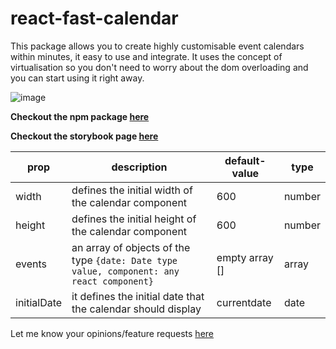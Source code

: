 # react-fast-calendar

This package allows you to create highly customisable event calendars within minutes, it easy to use and integrate. 
It uses the concept of virtualisation so you don't need to worry about the dom overloading and you can start using it right away.

![image](https://user-images.githubusercontent.com/68905333/162609404-27c45521-9b44-4720-bc10-8451ca4f8bd7.png)

**Checkout the npm package [here](https://www.npmjs.com/package/react-fast-calendar)**

**Checkout the storybook page [here](https://hdck007.github.io/react-fast-calendar/?path=/story/app-test--app)**


| **prop**    | **description**                                              | **default-value** | **type** |
|-------------|--------------------------------------------------------------|-------------------|----------|
| width       | defines the initial width of the calendar component          | 600               | number   |
| height      | defines the initial height of the calendar component         | 600               | number   |
| events      | an array of objects of the type `{date: Date type value, component: any react component}`                                          | empty array []    | array    |
| initialDate | it defines the initial date that the calendar should display | currentdate       | date     |

Let me know your opinions/feature requests [here](https://github.com/hdck007/react-fast-calendar/issues/1)
